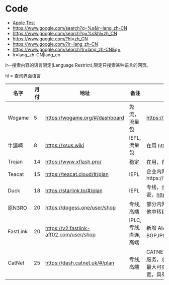 
# Code
- [Apple Test](http://www.apple.com/library/test/success.html)
- https://www.google.com/search?q=%s&lr=lang_zh-CN
- https://www.google.com/search?q=%s&hl=zh_CN
- https://www.google.com/?hl=zh_CN
- https://www.google.com/?lr=lang_zh-CN
- https://www.google.com/search?lr=lang_zh-CN&q=
- lr=lang_zh-CN|lang_en

lr--搜索内容的语言限定(Language Restrict),限定只搜索某种语言的网页。

hl = 查询界面语言

| 名字     | 月付 | 地址                                    | 备注                                                         | Text                                                         |
| -------- | ---- | --------------------------------------- | ------------------------------------------------------------ | ------------------------------------------------------------ |
| Wogame   | 5    | https://wogame.org/#/dashboard          | 免流，流量包                                                 |    https://citruslab.me/dashboard                                                          |
| 牛逼啊   | 8    | https://xsus.wiki                       | IEPL,流量包                                                  | 在用      http://wz.xsus.link/                               |                              
| Trojan   | 14   | https://www.xflash.pro/                 | 稳定                                                         | 在用，备用流量包                                             |
| Teacat   | 15   | https://teacat.cloud/#/plan             | IEPL                                                         | 企业内网专线https://teacat2.com                              |
| Duck     | 18   | https://starlink.to/#/plan              | IEPL                                                         | 专线，金融级别跨境线路，SS加密，https://star.369.cyou/                             |                              
| 原N3RO   | 20   | https://dogess.one/user/shop            | 专线, 高端                                                   | 部分内网，部分 CN2 中转和其他中转线路。                      |
| FastLink | 20   | https://v2.fastlink-aff02.com/user/shop | IPLC, 专线, 直连, 高端                                       | 新增 AIA 和 IPLC 专线线路。BGP,IPLC,Anycast全球加速技术      |
| CatNet   | 25   | https://dash.catnet.uk/#/plan           | 专线, 高端                                                   | CATNET基于自有专线资源托管服务，总冗余10Gbps，该订阅最大可突发250Mbps业务带宽，具有强大SLA保证。 |

